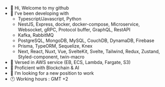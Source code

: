 - 👋 Hi, Welcome to my github
- 👀 I’ve been developing with
     * Typescript/Javascript, Python
     * NestJS, Express, docker, docker-compose, Microservice, Websocket, gRPC, Protocol buffer, GraphQL, RestAPI
     * Kafka, RabbitMQ
     * PostgreSQL, MongoDB, MySQL, CouchDB, DynamaDB, Firebase
     * Prisma, TypeORM, Sequelize, Knex
     * Next, React, Nuxt, Vue, SvelteKit, Svelte, Tailwind, Redux, Zustand, Styled-component, twin-macro
- 📀 Versed in AWS service (EB, ECS, Lambda, Fargate, S3)
- 📀 Proficient with Blockchain & AI 
- 🙂 I’m looking for a new position to work
- 🕛 Working hours : GMT +2


<!---
yongyiwong/yongyiwong is a ✨ special ✨ repository because its `README.md` (this file) appears on your GitHub profile.
You can click the Preview link to take a look at your changes.
--->
